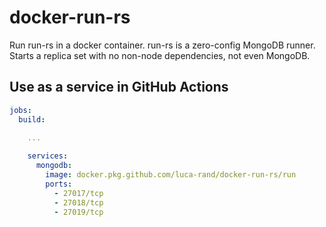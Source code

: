 # docker-run-rs

Run run-rs in a docker container. run-rs is a zero-config MongoDB runner. Starts a replica set with no non-node dependencies, not even MongoDB.

## Use as a service in GitHub Actions
```yaml
jobs:
  build:
  
    ...

    services:
      mongodb:
        image: docker.pkg.github.com/luca-rand/docker-run-rs/run
        ports:
          - 27017/tcp
          - 27018/tcp
          - 27019/tcp
```
